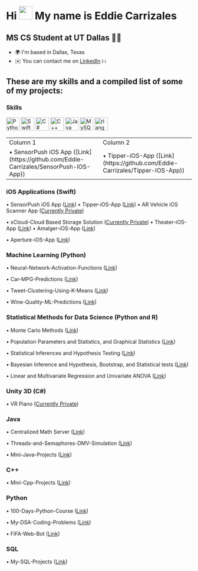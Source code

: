 Hi <img src="https://user-images.githubusercontent.com/18350557/176309783-0785949b-9127-417c-8b55-ab5a4333674e.gif" width="36" height="36" /> My name is Eddie Carrizales
========================================================================================================================================

MS CS Student at UT Dallas 👨‍💻
--------------------------------

* 🌍 I'm based in Dallas, Texas
* ✉️ You can contact me on [LinkedIn](https://www.linkedin.com/in/eddiecarrizales/) <a href="https://www.linkedin.com/in/eddiecarrizales/" target="_blank" rel="noreferrer"><img src="https://raw.githubusercontent.com/danielcranney/readme-generator/main/public/icons/socials/linkedin.svg" width="12" height="12" alt="LinkedIn" /></a>

These are my skills and a compiled list of some of my projects:
--------------------------------

### Skills

<p align="left">
<a href="https://www.python.org/" target="_blank" rel="noreferrer"><img src="https://raw.githubusercontent.com/danielcranney/readme-generator/main/public/icons/skills/python-colored.svg" width="36" height="36" alt="Python" /></a>
<a href="https://developer.apple.com/swift/" target="_blank" rel="noreferrer"><img src="https://raw.githubusercontent.com/danielcranney/readme-generator/main/public/icons/skills/swift-colored.svg" width="36" height="36" alt="Swift" /></a>
<a href="https://docs.microsoft.com/en-us/dotnet/csharp/" target="_blank" rel="noreferrer"><img src="https://raw.githubusercontent.com/danielcranney/readme-generator/main/public/icons/skills/csharp-colored.svg" width="36" height="36" alt="C#" /></a>
<a href="https://docs.microsoft.com/en-us/cpp/?view=msvc-170" target="_blank" rel="noreferrer"><img src="https://raw.githubusercontent.com/danielcranney/readme-generator/main/public/icons/skills/cplusplus-colored.svg" width="36" height="36" alt="C++" /></a>
<a href="https://www.oracle.com/java/" target="_blank" rel="noreferrer"><img src="https://raw.githubusercontent.com/danielcranney/readme-generator/main/public/icons/skills/java-colored.svg" width="36" height="36" alt="Java" /></a>
<a href="https://www.mysql.com/" target="_blank" rel="noreferrer"><img src="https://raw.githubusercontent.com/danielcranney/readme-generator/main/public/icons/skills/mysql-colored.svg" width="36" height="36" alt="MySQL" /></a>
<a href="https://www.r-project.org/" target="_blank" rel="noreferrer"><img src="https://raw.githubusercontent.com/danielcranney/readme-generator/main/public/icons/skills/rlang-colored.svg" width="36" height="36" alt="rlang" /></a>
</p>

<table>
  <tr>
    <td>Column 1</td>
    <td>Column 2</td>
  </tr>
  <tr>
    <td>•	SensorPush iOS App  ([Link](https://github.com/Eddie-Carrizales/SensorPush-IOS-App))</td>
    <td>•	Tipper-iOS-App ([Link](https://github.com/Eddie-Carrizales/Tipper-IOS-App))</td>
  </tr>
</table>


### iOS Applications (Swift)

•	SensorPush iOS App  ([Link](https://github.com/Eddie-Carrizales/SensorPush-IOS-App))  •	Tipper-iOS-App ([Link](https://github.com/Eddie-Carrizales/Tipper-IOS-App))  •	AR Vehicle iOS Scanner App ([Currently Private](https://github.com/Eddie-Carrizales/AR-Vehicle-Scanner-IOS-App))

•	xCloud-Cloud Based Storage Solution ([Currently Private](https://github.com/Eddie-Carrizales/xCloud))  •	Theater-iOS-App ([Link](https://github.com/Eddie-Carrizales/Theater-IOS-App))  •	Amalger-iOS-App ([Link](https://github.com/Eddie-Carrizales/Amalger-IOS-App))

•	Aperture-iOS-App ([Link](https://github.com/Eddie-Carrizales/Aperture-IOS-App))

### Machine Learning (Python)

•	Neural-Network-Activation-Functions ([Link](https://github.com/Eddie-Carrizales/Neural-Network-Activation-Functions))

•	Car-MPG-Predictions ([Link](https://github.com/Eddie-Carrizales/Car-MPG-Predictions))

•	Tweet-Clustering-Using-K-Means ([Link](https://github.com/Eddie-Carrizales/Tweet-Clustering-Using-K-Means))

•	Wine-Quality-ML-Predictions ([Link](https://github.com/Eddie-Carrizales/Wine-Quality-ML-Predictions))

### Statistical Methods for Data Science (Python and R)
•	Monte Carlo Methods ([Link](https://github.com/Eddie-Carrizales/Monte-Carlo-Methods))

•	Population Parameters and Statistics, and Graphical Statistics ([Link](https://github.com/Eddie-Carrizales/Population-Parameters-and-Statistics-and-Graphical-Statistics))

•	Statistical Inferences and Hypothesis Testing ([Link](https://github.com/Eddie-Carrizales/))

•	Bayesian Inference and Hypothesis, Bootstrap, and Statistical tests ([Link](https://github.com/Eddie-Carrizales/))

•	Linear and Multivariate Regression and Univariate ANOVA ([Link](https://github.com/Eddie-Carrizales/))

### Unity 3D (C#)

•	VR Piano ([Currently Private](https://github.com/Eddie-Carrizales/VR-Piano))

### Java 

•	Centralized Math Server ([Link](https://github.com/Eddie-Carrizales/Centralized-Math-Server))

•	Threads-and-Semaphores-DMV-Simulation ([Link](https://github.com/Eddie-Carrizales/Threads-and-Semaphores-DMV-Simulation))

•	Mini-Java-Projects ([Link](https://github.com/Eddie-Carrizales/Mini-Java-Projects))

### C++ 

•	Mini-Cpp-Projects ([Link](https://github.com/Eddie-Carrizales/Mini-Cpp-Projects))

### Python 

•	100-Days-Python-Course ([Link](https://github.com/Eddie-Carrizales/100-Days-Python-Course))

•	My-DSA-Coding-Problems ([Link](https://github.com/Eddie-Carrizales/My-DSA-Coding-Problems))

•	FIFA-Web-Bot ([Link](https://github.com/Eddie-Carrizales/FIFA-Web-Bot))

### SQL

•	My-SQL-Projects ([Link](https://github.com/Eddie-Carrizales/My-SQL-Projects))

